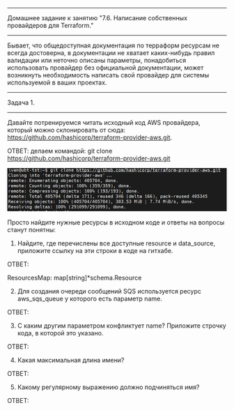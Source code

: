 __________________________________________________________________________
Домашнее задание к занятию "7.6. Написание собственных провайдеров для Terraform."
__________________________________________________________________________

Бывает, что общедоступная документация по терраформ ресурсам не всегда достоверна,
в документации не хватает каких-нибудь правил валидации или неточно описаны параметры,
понадобиться использовать провайдер без официальной документации,
может возникнуть необходимость написать свой провайдер для системы используемой в ваших проектах.

__________________________________________________________________________
Задача 1.
__________________________________________________________________________
Давайте потренируемся читать исходный код AWS провайдера, который можно склонировать от сюда: https://github.com/hashicorp/terraform-provider-aws.git. 

ОТВЕТ: делаем командой: git clone https://github.com/hashicorp/terraform-provider-aws.git

<img width="700" alt="2" src="https://github.com/Darkpunks/netologyProject/blob/main/second%20part/7.6/7.6.jpg">

Просто найдите нужные ресурсы в исходном коде и ответы на вопросы станут понятны: 


1. Найдите, где перечислены все доступные resource и data_source, приложите ссылку на эти строки в коде на гитхабе.

ОТВЕТ: 


ResourcesMap: map[string]*schema.Resource





2. Для создания очереди сообщений SQS используется ресурс aws_sqs_queue у которого есть параметр name.

ОТВЕТ:


3. С каким другим параметром конфликтует name? Приложите строчку кода, в которой это указано.

ОТВЕТ:


4. Какая максимальная длина имени?

ОТВЕТ:


5. Какому регулярному выражению должно подчиняться имя?

ОТВЕТ: 
